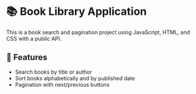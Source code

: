 # 📚 Book Library Application

This is a book search and pagination project using JavaScript, HTML, and CSS with a public API.

## 🚀 Features
- Search books by title or author
- Sort books alphabetically and by published date
- Pagination with next/previous buttons
